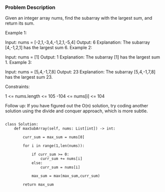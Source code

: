 ### Problem Description 

Given an integer array nums, find the 
subarray
 with the largest sum, and return its sum.

 

Example 1:

Input: nums = [-2,1,-3,4,-1,2,1,-5,4]
Output: 6
Explanation: The subarray [4,-1,2,1] has the largest sum 6.
Example 2:

Input: nums = [1]
Output: 1
Explanation: The subarray [1] has the largest sum 1.
Example 3:

Input: nums = [5,4,-1,7,8]
Output: 23
Explanation: The subarray [5,4,-1,7,8] has the largest sum 23.
 

Constraints:

1 <= nums.length <= 105
-104 <= nums[i] <= 104
 

Follow up: If you have figured out the O(n) solution, try coding another solution using the divide and conquer approach, which is more subtle.


```

class Solution:
    def maxSubArray(self, nums: List[int]) -> int:
        
        curr_sum = max_sum = nums[0]
        
        for i in range(1,len(nums)):
            
            if curr_sum >= 0:
                curr_sum += nums[i]
            else:
                curr_sum = nums[i]
            
            max_sum = max(max_sum,curr_sum)
            
        return max_sum
                
```
